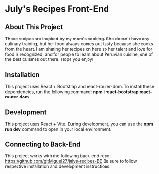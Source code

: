 # July's Recipes Front-End

## About This Project
These recipes are inspired by my mom&apos;s cooking. She doesn&apos;t have any culinary training, but her food always comes out tasty because she cooks from the heart. I am sharing her recipes on here so her talent and love for food is recognized, and for people to learn about Peruvian cuisine, one of the best cuisines out there. Hope you enjoy!

## Installation

This project uses React + Bootstrap and react-router-dom. To install these dependencies, run the following command:
**npm i react-bootstrap react-router-dom**

## Development

This project uses React + Vite. During development, you can use the **npm run dev** command to open in your local environment.

## Connecting to Back-End

This project works with the following back-end repo: https://github.com/gitMiguel27/julys-recipes-BE Be sure to follow respective installation and development instructions.